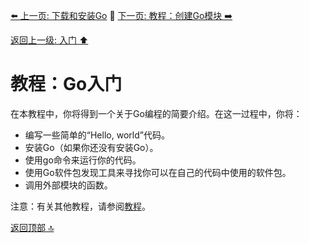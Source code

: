 [⬅️ 上一页: 下载和安装Go](下载和安装Go) 🚦 [下一页: 教程：创建Go模块 ➡️](教程：创建Go模块)

[返回上一级: 入门 ⬆️](../入门)

# 教程：Go入门

在本教程中，你将得到一个关于Go编程的简要介绍。在这一过程中，你将：

- 编写一些简单的“Hello, world”代码。
- 安装Go（如果你还没有安装Go）。
- 使用go命令来运行你的代码。
- 使用Go软件包发现工具来寻找你可以在自己的代码中使用的软件包。
- 调用外部模块的函数。

注意：有关其他教程，请参阅[教程](../../教程 "教程")。

[返回顶部 🔝](#教程：Go入门)